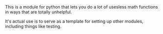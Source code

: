 This is a module for python that lets you do a lot of usesless math functions in ways that are totally unhelpful.

It's actual use is to serve as a template for setting up other modules, including things like testing.
